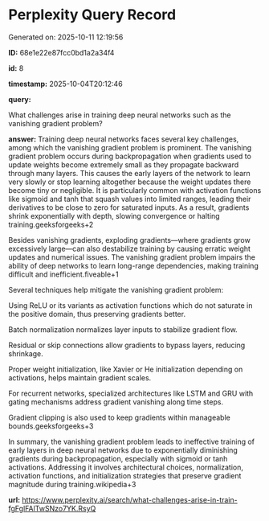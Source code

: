 # Perplexity Query Record

Generated on: 2025-10-11 12:19:56

**ID:** 68e1e22e87fcc0bd1a2a34f4

**id:** 8

**timestamp:** 2025-10-04T20:12:46

**query:**

What challenges arise in training deep neural networks such as the vanishing gradient problem?

**answer:** Training deep neural networks faces several key challenges, among which the vanishing gradient problem is prominent. The vanishing gradient problem occurs during backpropagation when gradients used to update weights become extremely small as they propagate backward through many layers. This causes the early layers of the network to learn very slowly or stop learning altogether because the weight updates there become tiny or negligible. It is particularly common with activation functions like sigmoid and tanh that squash values into limited ranges, leading their derivatives to be close to zero for saturated inputs. As a result, gradients shrink exponentially with depth, slowing convergence or halting training.geeksforgeeks+2

Besides vanishing gradients, exploding gradients—where gradients grow excessively large—can also destabilize training by causing erratic weight updates and numerical issues. The vanishing gradient problem impairs the ability of deep networks to learn long-range dependencies, making training difficult and inefficient.fiveable+1

Several techniques help mitigate the vanishing gradient problem:

Using ReLU or its variants as activation functions which do not saturate in the positive domain, thus preserving gradients better.

Batch normalization normalizes layer inputs to stabilize gradient flow.

Residual or skip connections allow gradients to bypass layers, reducing shrinkage.

Proper weight initialization, like Xavier or He initialization depending on activations, helps maintain gradient scales.

For recurrent networks, specialized architectures like LSTM and GRU with gating mechanisms address gradient vanishing along time steps.

Gradient clipping is also used to keep gradients within manageable bounds.geeksforgeeks+3

In summary, the vanishing gradient problem leads to ineffective training of early layers in deep neural networks due to exponentially diminishing gradients during backpropagation, especially with sigmoid or tanh activations. Addressing it involves architectural choices, normalization, activation functions, and initialization strategies that preserve gradient magnitude during training.wikipedia+3

**url:** https://www.perplexity.ai/search/what-challenges-arise-in-train-fgFglFAlTwSNzo7YK.RsyQ

